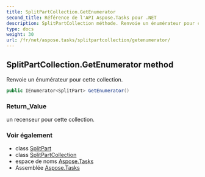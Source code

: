 ```yaml
---
title: SplitPartCollection.GetEnumerator
second_title: Référence de l'API Aspose.Tasks pour .NET
description: SplitPartCollection méthode. Renvoie un énumérateur pour cette collection.
type: docs
weight: 30
url: /fr/net/aspose.tasks/splitpartcollection/getenumerator/
---
```

## SplitPartCollection.GetEnumerator method

Renvoie un énumérateur pour cette collection.

```csharp
public IEnumerator<SplitPart> GetEnumerator()
```

### Return_Value

un recenseur pour cette collection.

### Voir également

* class [SplitPart](../../splitpart/)
* class [SplitPartCollection](../)
* espace de noms [Aspose.Tasks](../../splitpartcollection/)
* Assemblée [Aspose.Tasks](../../../)


